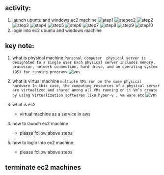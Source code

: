 ## activity:
   1. launch ubuntu and windows ec2 machine
![step1](image/1.png)
![stepec2](image/ec2.png)
![step2](image/2.png)
![step3](image/3.png)
![step4](image/4.png)
![step5](image/5.png)
![step6](image/6.png)
![step7](image/7.png)
![step8](image/8.png)
![step9](image/9.png)
![step10](image/10.png)
   2. login into ec2 ubuntu and windows machine

## key note: 
   1. what is physical machine
    ```
        Personal computer 
        physical server is designated to a single user
        Each physical server includes memory, processor, network connection, hard drive, and an operating system (OS) for running programs
    ```
 ![vm](image/physical-server.JPG)   

   2.  what is virtual machine
    ```
        multiple VMs run on the same physical hardware
    In this case, the computing resources of a physical server are virtualized and shared among all VMs running on it
    Vm’s create by using Virtualization softwares
    like hyper-v , vm ware etc
    ``` 
![vm](image/virtual-server.JPG)
   1. what is ec2 
      * virtual machine as a service in aws
   2. how to launch ec2 machine
      * please follow above steps
   3. how to login into ec2 machine
      * please follow above steps

## terminate ec2 machines 
    